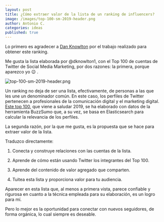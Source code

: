 ```yaml
---
layout: post
title: ¿Cómo extraer valor de la lista de un ranking de influencers?
image: /images/top-100-sm-2019-header.png
author: Antonio C.
categories: ideas
published: true
---
```


Lo primero es agradecer a [Dan Knowlton](https://kpsdigitalmarketing.co.uk/author/kpsdigit_user1/) por el trabajo realizado para obtener este ranking.

Me gusta la lista elaborada por @dknowlton1, con el Top 100 de cuentas de Twitter de Social Media Marketing, por dos razones: la primera, porque aparezco yo 😉 .

![top-100-sm-2019-header.png]({{site.baseurl}}/images/top-100-sm-2019-header.png)

Un ranking no deja de ser una lista, efectivamente, de personas a las que les une un denominador común. En este caso, los perfiles de Twitter pertenecen a profesionales de la comunicación digital y el marketing digital. [Este top 100](https://kpsdigitalmarketing.co.uk/2019/01/03/social-media-marketing-2019/), que viene a saludar 2019, se ha elaborado con datos de la herramienta BuzzSumo que, a su vez, se basa en Elasticsearch para calcular la relevancia de los perfiles.

La segunda razón, por la que me gusta, es  la propuesta que se hace para extraer valor de la lista. 

Traduzco directamente:

1. Conecta y construye relaciones con las cuentas de la lista.

2. Aprende de cómo están usando Twitter los integrantes del Top 100.

3. Aprende del contenido de valor agregado que comparten.

4. Tuitea esta lista y proporciona valor para tu audiencia.

Aparecer en esta lista que, al menos a primera vista, parece confiable y rigurosa en cuanto a la técnica empleada para su elaboración, es un logro para mí.

Pero lo mejor es la oportunidad para conectar con nuevos seguidores, de forma orgánica, lo cual siempre es deseable.
